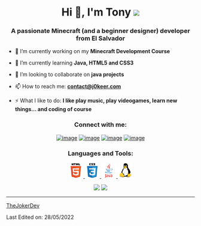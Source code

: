 <h1 align="center">Hi 👋, I'm Tony <img height="40" src="https://emoji.gg/assets/emoji/7333-parrotdance.gif"></h1>
<h3 align="center">A passionate Minecraft (and a beginner designer) developer from El Salvador</h3>

- 🔭 I’m currently working on my **Minecraft Development Course**

- 🌱 I’m currently learning **Java, HTML5 and CSS3**

- 👯 I’m looking to collaborate on **java projects**

- 📫 How to reach me: **contact@j0keer.com**

- ⚡ What I like to do: **I like play music, play videogames, learn new things... and coding of course**

<h3 align="center">Connect with me:</h3>
<div align="center">

[![image](https://img.shields.io/badge/Instagram-E4405F?style=for-the-badge&logo=instagram&logoColor=white)](https://www.instagram.com/thejokerdev/)
[![image](https://img.shields.io/badge/Twitch-6441a5?style=for-the-badge&logo=twitch&logoColor=white)](https://www.twitch.tv/thejokerdev/)
[![image](https://img.shields.io/badge/Twitter-1DA1F2?style=for-the-badge&logo=twitter&logoColor=white)](https://twitter.com/thejokerdev)
[![image](https://img.shields.io/badge/Gmail-D14836?style=for-the-badge&logo=gmail&logoColor=white)](mailto:dev@frozzmc.us)
  
</div>

<h3 align="center">Languages and Tools:</h3>

<p align="center"> 
  <a href="https://www.w3.org/html/" target="_blank"> 
    <img src="https://raw.githubusercontent.com/devicons/devicon/master/icons/html5/html5-original-wordmark.svg" alt="html5" width="40" height="40"/> 
  </a>
  <a href="https://www.w3schools.com/css/" target="_blank"> 
    <img src="https://raw.githubusercontent.com/devicons/devicon/master/icons/css3/css3-original-wordmark.svg" alt="css3" width="40" height="40"/> 
  </a> 
  <a href="https://java.com/es/" target="_blank"> 
    <img src="https://raw.githubusercontent.com/devicons/devicon/master/icons/java/java-original-wordmark.svg" alt="java" width="40" height="40"/> 
  </a> 
  <a href="https://www.linux.org/" target="_blank"> 
    <img src="https://raw.githubusercontent.com/devicons/devicon/master/icons/linux/linux-original.svg" alt="linux" width="40" height="40"/> 
  </a>
</p>

<p align= "center">
  <img height= "150" src="https://github-readme-stats.vercel.app/api?username=TheJokerDev&theme=react&show_icons=true&include_all_commits=true" />
  <img height= "150" src="https://github-readme-stats.vercel.app/api/top-langs/?username=TheJokerDev&theme=react&layout=compact" />
</p>

------

[TheJokerDev](https://github.com/TheJokerDev)

Last Edited on: 28/05/2022
